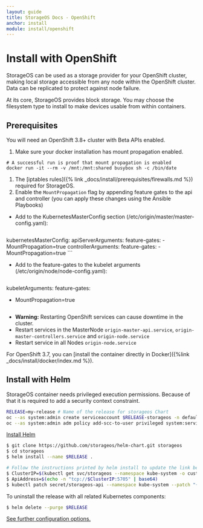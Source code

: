 ```yaml
---
layout: guide
title: StorageOS Docs - OpenShift
anchor: install
module: install/openshift
---
```


# Install with OpenShift

StorageOS can be used as a storage provider for your OpenShift cluster, making
local storage accessible from any node within the OpenShift cluster.  Data can
be replicated to protect against node failure.

At its core, StorageOS provides block storage.  You may choose the filesystem
type to install to make devices usable from within containers.

## Prerequisites

You will need an OpenShift 3.8+ cluster with Beta APIs enabled.

1. Make sure your docker installation has mount propagation enabled.
```
# A successful run is proof that mount propagation is enabled
docker run -it --rm -v /mnt:/mnt:shared busybox sh -c /bin/date
```
1. The [iptables rules]({% link _docs/install/prerequisites/firewalls.md %}) required for StorageOS.
1. Enable the `MountPropagation` flag by appending feature gates to the api and controller (you can apply these changes using the Ansible Playbooks)
- Add to the KubernetesMasterConfig section (/etc/origin/master/master-config.yaml):

    ```
kubernetesMasterConfig:
  apiServerArguments:
    feature-gates:
    - MountPropagation=true
  controllerArguments:
    feature-gates:
    - MountPropagation=true
    ```

- Add to the feature-gates to the kubelet arguments (/etc/origin/node/node-config.yaml):

    ```
kubeletArguments:
  feature-gates:
  - MountPropagation=true
    ```

- **Warning:** Restarting OpenShift services can cause downtime in the cluster.
- Restart services in the MasterNode `origin-master-api.service`, `origin-master-controllers.service` and `origin-node.service`
- Restart service in all Nodes `origin-node.service`


For OpenShift 3.7, you can [install the container directly in
Docker]({%link _docs/install/docker/index.md %}).

## Install with Helm

StorageOS container needs privileged execution permissions. Because of that it is required to add a security context constraint. 

```bash
RELEASE=my-release # Name of the release for storageos Chart
oc --as system:admin create serviceaccount $RELEASE-storageos -n default
oc --as system:admin adm policy add-scc-to-user privileged system:serviceaccount:default:$RELEASE-storageos
```

[Install Helm](https://blog.openshift.com/getting-started-helm-openshift)

```bash
$ git clone https://github.com/storageos/helm-chart.git storageos
$ cd storageos
$ helm install --name $RELEASE .

# Follow the instructions printed by helm install to update the link between Kubernetes and StorageOS.
$ ClusterIP=$(kubectl get svc/storageos --namespace kube-system -o custom-columns=IP:spec.clusterIP --no-headers=true)
$ ApiAddress=$(echo -n "tcp://$ClusterIP:5705" | base64)
$ kubectl patch secret/storageos-api --namespace kube-system --patch "{\"data\":{\"apiAddress\": \"$ApiAddress\"}}"
```

To uninstall the release with all related Kubernetes components:

```bash
$ helm delete --purge $RELEASE
```

[See further configuration options.](https://github.com/storageos/helm-chart#configuration)
